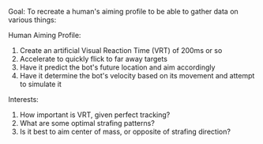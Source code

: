 Goal: To recreate a human's aiming profile to be able to gather data on various things:

Human Aiming Profile:

1) Create an artificial Visual Reaction Time (VRT) of 200ms or so
2) Accelerate to quickly flick to far away targets
3) Have it predict the bot's future location and aim accordingly
4) Have it determine the bot's velocity based on its movement and attempt to simulate it

Interests:

1) How important is VRT, given perfect tracking?
2) What are some optimal strafing patterns?
3) Is it best to aim center of mass, or opposite of strafing direction?
